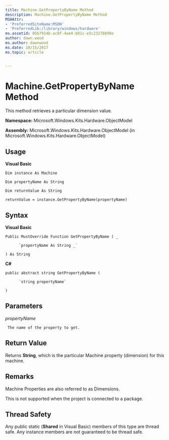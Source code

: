 ```yaml
---
title: Machine.GetPropertyByName Method
description: Machine.GetPropertyByName Method
MSHAttr:
- 'PreferredSiteName:MSDN'
- 'PreferredLib:/library/windows/hardware'
ms.assetid: 05b7914b-ac8f-4ae4-b81c-e5c23278890e
author: dawn.wood
ms.author: dawnwood
ms.date: 10/15/2017
ms.topic: article


---
```


# Machine.GetPropertyByName Method


This method retrieves a particular dimension value.

**Namespace:** Microsoft.Windows.Kits.Hardware.ObjectModel

**Assembly:** Microsoft.Windows.Kits.Hardware.ObjectModel (in Microsoft.Windows.Kits.Hardware.ObjectModel)

## <span id="Usage"></span><span id="usage"></span><span id="USAGE"></span>Usage


**Visual Basic**

`Dim instance As Machine`

`Dim propertyName As String`

`Dim returnValue As String`

`returnValue = instance.GetPropertyByName(propertyName)`

## <span id="Syntax"></span><span id="syntax"></span><span id="SYNTAX"></span>Syntax


**Visual Basic**

`Public MustOverride Function GetPropertyByName ( _`

          `propertyName As String _`

`) As String`

**C#**

`public abstract string GetPropertyByName (`

          `string propertyName`

`)`

## <span id="Parameters"></span><span id="parameters"></span><span id="PARAMETERS"></span>Parameters


*propertyName*

     The name of the property to get.

## <span id="Return_Value"></span><span id="return_value"></span><span id="RETURN_VALUE"></span>Return Value


Returns **String**, which is the particular Machine property (dimension) for this machine.

## <span id="Remarks"></span><span id="remarks"></span><span id="REMARKS"></span>Remarks


Machine Properties are also referred to as Dimensions.

This is not supported when the project is connected to a package.

## <span id="Thread_Safety"></span><span id="thread_safety"></span><span id="THREAD_SAFETY"></span>Thread Safety


Any public static (**Shared** in Visual Basic) members of this type are thread safe. Any instance members are not guaranteed to be thread safe.

 

 






